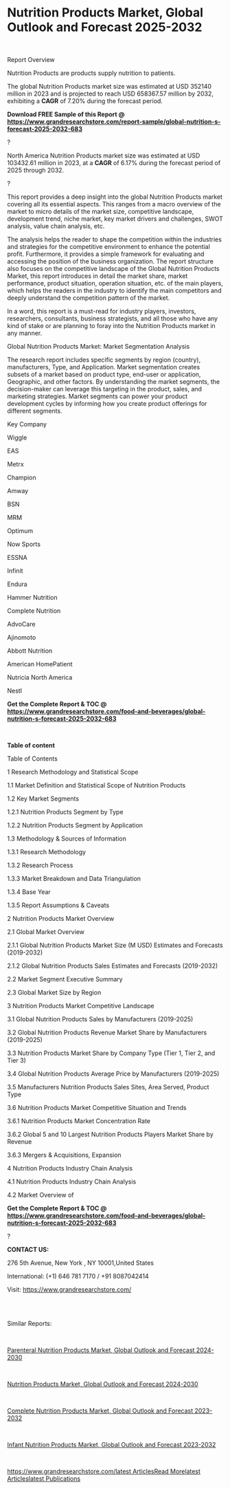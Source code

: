 <h1>Nutrition Products Market, Global Outlook and Forecast 2025-2032</h1><br/><p>Report Overview</p>
 
 
 
 <p>Nutrition Products are products supply nutrition to patients.</p>
 
 
 
 <p>The global Nutrition Products market size was estimated at USD 352140 million in 2023 and is projected to reach USD 658367.57 million by 2032, exhibiting a <strong>CAGR</strong> of 7.20% during the forecast period.</p>
 
 
 
 <div><b>Download FREE Sample of this Report @ <a href="https://www.grandresearchstore.com/report-sample/global-nutrition-s-forecast-2025-2032-683">https://www.grandresearchstore.com/report-sample/global-nutrition-s-forecast-2025-2032-683</a></b></div>
 
 
 
 <p>? </p>
 
 
 
 <p>North America Nutrition Products market size was estimated at USD 103432.61 million in 2023, at a <strong>CAGR</strong> of 6.17% during the forecast period of 2025 through 2032.</p>
 
 
 
 <p>? </p>
 
 
 
 <p>This report provides a deep insight into the global Nutrition Products market covering all its essential aspects. This ranges from a macro overview of the market to micro details of the market size, competitive landscape, development trend, niche market, key market drivers and challenges, SWOT analysis, value chain analysis, etc.</p>
 
 
 
 <p>The analysis helps the reader to shape the competition within the industries and strategies for the competitive environment to enhance the potential profit. Furthermore, it provides a simple framework for evaluating and accessing the position of the business organization. The report structure also focuses on the competitive landscape of the Global Nutrition Products Market, this report introduces in detail the market share, market performance, product situation, operation situation, etc. of the main players, which helps the readers in the industry to identify the main competitors and deeply understand the competition pattern of the market.</p>
 
 
 
 <p>In a word, this report is a must-read for industry players, investors, researchers, consultants, business strategists, and all those who have any kind of stake or are planning to foray into the Nutrition Products market in any manner.</p>
 
 
 
 <p>Global Nutrition Products Market: Market Segmentation Analysis</p>
 
 
 
 <p>The research report includes specific segments by region (country), manufacturers, Type, and Application. Market segmentation creates subsets of a market based on product type, end-user or application, Geographic, and other factors. By understanding the market segments, the decision-maker can leverage this targeting in the product, sales, and marketing strategies. Market segments can power your product development cycles by informing how you create product offerings for different segments.</p>
 
 
 
 <p>Key Company</p>
 
 
 
 <p>Wiggle</p>
 
 
 
 <p>EAS</p>
 
 
 
 <p>Metrx</p>
 
 
 
 <p>Champion</p>
 
 
 
 <p>Amway</p>
 
 
 
 <p>BSN</p>
 
 
 
 <p>MRM</p>
 
 
 
 <p>Optimum</p>
 
 
 
 <p>Now Sports</p>
 
 
 
 <p>ESSNA</p>
 
 
 
 <p>Infinit</p>
 
 
 
 <p>Endura</p>
 
 
 
 <p>Hammer Nutrition</p>
 
 
 
 <p>Complete Nutrition</p>
 
 
 
 <p>AdvoCare</p>
 
 
 
 <p>Ajinomoto</p>
 
 
 
 <p>Abbott Nutrition</p>
 
 
 
 <p>American HomePatient</p>
 
 
 
 <p>Nutricia North America</p>
 
 
 
 <p>Nestl</p>
 
 
 
 <div><b>Get the Complete Report & TOC @ <a href="https://www.grandresearchstore.com/food-and-beverages/global-nutrition-s-forecast-2025-2032-683">https://www.grandresearchstore.com/food-and-beverages/global-nutrition-s-forecast-2025-2032-683</a></b></div>
 
 
 
 <p><br />
 
 <b>Table of content</b></p>
 
 
 
 <p>Table of Contents<br />
 
 1 Research Methodology and Statistical Scope<br />
 
 1.1 Market Definition and Statistical Scope of Nutrition Products<br />
 
 1.2 Key Market Segments<br />
 
 1.2.1 Nutrition Products Segment by Type<br />
 
 1.2.2 Nutrition Products Segment by Application<br />
 
 1.3 Methodology & Sources of Information<br />
 
 1.3.1 Research Methodology<br />
 
 1.3.2 Research Process<br />
 
 1.3.3 Market Breakdown and Data Triangulation<br />
 
 1.3.4 Base Year<br />
 
 1.3.5 Report Assumptions & Caveats<br />
 
 2 Nutrition Products Market Overview<br />
 
 2.1 Global Market Overview<br />
 
 2.1.1 Global Nutrition Products Market Size (M USD) Estimates and Forecasts (2019-2032)<br />
 
 2.1.2 Global Nutrition Products Sales Estimates and Forecasts (2019-2032)<br />
 
 2.2 Market Segment Executive Summary<br />
 
 2.3 Global Market Size by Region<br />
 
 3 Nutrition Products Market Competitive Landscape<br />
 
 3.1 Global Nutrition Products Sales by Manufacturers (2019-2025)<br />
 
 3.2 Global Nutrition Products Revenue Market Share by Manufacturers (2019-2025)<br />
 
 3.3 Nutrition Products Market Share by Company Type (Tier 1, Tier 2, and Tier 3)<br />
 
 3.4 Global Nutrition Products Average Price by Manufacturers (2019-2025)<br />
 
 3.5 Manufacturers Nutrition Products Sales Sites, Area Served, Product Type<br />
 
 3.6 Nutrition Products Market Competitive Situation and Trends<br />
 
 3.6.1 Nutrition Products Market Concentration Rate<br />
 
 3.6.2 Global 5 and 10 Largest Nutrition Products Players Market Share by Revenue<br />
 
 3.6.3 Mergers & Acquisitions, Expansion<br />
 
 4 Nutrition Products Industry Chain Analysis<br />
 
 4.1 Nutrition Products Industry Chain Analysis<br />
 
 4.2 Market Overview of</p>
 
 
 
 <div><b>Get the Complete Report & TOC @ <a href="https://www.grandresearchstore.com/food-and-beverages/global-nutrition-s-forecast-2025-2032-683">https://www.grandresearchstore.com/food-and-beverages/global-nutrition-s-forecast-2025-2032-683</a></b></div>
 
 
 
 <p>? </p>
 
 
 
 <p><b>CONTACT US:</b><br />
 
 276 5th Avenue, New York , NY 10001,United States<br />
 
 International: (+1) 646 781 7170 / +91 8087042414<br />
 
 Visit: <a href="https://www.grandresearchstore.com/">https://www.grandresearchstore.com/</a><br />
 
 <br />
 
 <br />
 
 Similar Reports:<br />
 
 <br />
 
 <a href="https://www.grandresearchstore.com/life-sciences/global-parenteral-nutrition-s-forecast-2024-2030">Parenteral Nutrition Products Market, Global Outlook and Forecast 2024-2030</a><br />
 
 <br />
 
 <a href="https://www.grandresearchstore.com/food-and-beverages/global-nutrition-s-forecast-2024-2030-513">Nutrition Products Market, Global Outlook and Forecast 2024-2030</a><br />
 
 <br />
 
 <a href="https://www.grandresearchstore.com/food-and-beverages/global-complete-nutrition-s-forecast-2023-2032-726">Complete Nutrition Products Market, Global Outlook and Forecast 2023-2032</a><br />
 
 <br />
 
 <a href="https://www.grandresearchstore.com/consumer-goods-and-services/global-infant-nutrition-s-forecast-2023-2032-576">Infant Nutrition Products Market, Global Outlook and Forecast 2023-2032</a><br />
 
 <br />
 
 <a href="https://gyeongbokgung.com">https://www.grandresearchstore.com/</a><a href="https://hallyeomaritime.com">latest Articles</a><a href="https://jingwansa.com">Read More</a><a href="https://nguoiviet.jp/">latest Articles</a><a href="https://www.intelmarketresearch.com/">latest Publications</a></p>
